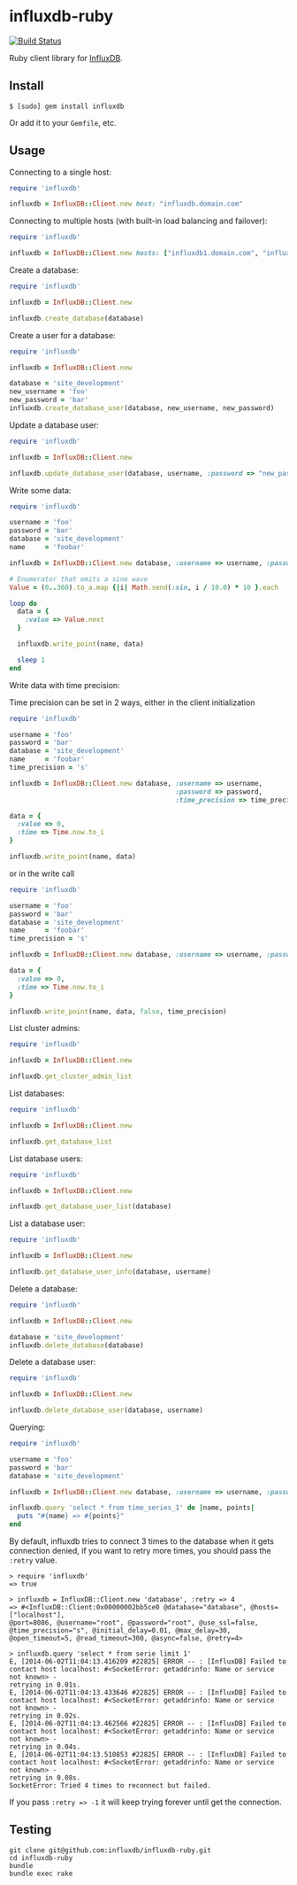 influxdb-ruby
=============

[![Build Status](https://travis-ci.org/influxdb/influxdb-ruby.png?branch=master)](https://travis-ci.org/influxdb/influxdb-ruby)

Ruby client library for [InfluxDB](http://influxdb.org/).

Install
-------

```
$ [sudo] gem install influxdb
```

Or add it to your `Gemfile`, etc.

Usage
-----

Connecting to a single host:

``` ruby
require 'influxdb'

influxdb = InfluxDB::Client.new host: "influxdb.domain.com"
```

Connecting to multiple hosts (with built-in load balancing and failover):

``` ruby
require 'influxdb'

influxdb = InfluxDB::Client.new hosts: ["influxdb1.domain.com", "influxdb2.domain.com"]
```

Create a database:

``` ruby
require 'influxdb'

influxdb = InfluxDB::Client.new

influxdb.create_database(database)
```

Create a user for a database:

``` ruby
require 'influxdb'

influxdb = InfluxDB::Client.new

database = 'site_development'
new_username = 'foo'
new_password = 'bar'
influxdb.create_database_user(database, new_username, new_password)
```

Update a database user:

``` ruby
require 'influxdb'

influxdb = InfluxDB::Client.new

influxdb.update_database_user(database, username, :password => "new_password")
```

Write some data:

``` ruby
require 'influxdb'

username = 'foo'
password = 'bar'
database = 'site_development'
name     = 'foobar'

influxdb = InfluxDB::Client.new database, :username => username, :password => password

# Enumerator that emits a sine wave
Value = (0..360).to_a.map {|i| Math.send(:sin, i / 10.0) * 10 }.each

loop do
  data = {
    :value => Value.next
  }

  influxdb.write_point(name, data)

  sleep 1
end
```

Write data with time precision:

Time precision can be set in 2 ways, either in the client initialization

``` ruby
require 'influxdb'

username = 'foo'
password = 'bar'
database = 'site_development'
name     = 'foobar'
time_precision = 's'

influxdb = InfluxDB::Client.new database, :username => username,
                                          :password => password, 
                                          :time_precision => time_precision

data = {
  :value => 0,
  :time => Time.now.to_i
}

influxdb.write_point(name, data)
```
or in the write call

``` ruby
require 'influxdb'

username = 'foo'
password = 'bar'
database = 'site_development'
name     = 'foobar'
time_precision = 's'

influxdb = InfluxDB::Client.new database, :username => username, :password => password

data = {
  :value => 0,
  :time => Time.now.to_i
}

influxdb.write_point(name, data, false, time_precision)
```


List cluster admins:

``` ruby
require 'influxdb'

influxdb = InfluxDB::Client.new

influxdb.get_cluster_admin_list
```

List databases:

``` ruby
require 'influxdb'

influxdb = InfluxDB::Client.new

influxdb.get_database_list
```

List database users:

``` ruby
require 'influxdb'

influxdb = InfluxDB::Client.new

influxdb.get_database_user_list(database)
```

List a database user:

``` ruby
require 'influxdb'

influxdb = InfluxDB::Client.new

influxdb.get_database_user_info(database, username)
```

Delete a database:

``` ruby
require 'influxdb'

influxdb = InfluxDB::Client.new

database = 'site_development'
influxdb.delete_database(database)
```

Delete a database user:

``` ruby
require 'influxdb'

influxdb = InfluxDB::Client.new

influxdb.delete_database_user(database, username)
```

Querying:

``` ruby
require 'influxdb'

username = 'foo'
password = 'bar'
database = 'site_development'

influxdb = InfluxDB::Client.new database, :username => username, :password => password

influxdb.query 'select * from time_series_1' do |name, points|
  puts "#{name} => #{points}"
end
```

By default, influxdb tries to connect 3 times to the database when it
gets connection denied, if you want to retry more times, you should pass
the `:retry` value. 

```
> require 'influxdb'
=> true

> influxdb = InfluxDB::Client.new 'database', :retry => 4
=> #<InfluxDB::Client:0x00000002bb5ce0 @database="database", @hosts=["localhost"],
@port=8086, @username="root", @password="root", @use_ssl=false,
@time_precision="s", @initial_delay=0.01, @max_delay=30,
@open_timeout=5, @read_timeout=300, @async=false, @retry=4>

> influxdb.query 'select * from serie limit 1'
E, [2014-06-02T11:04:13.416209 #22825] ERROR -- : [InfluxDB] Failed to
contact host localhost: #<SocketError: getaddrinfo: Name or service not known> -
retrying in 0.01s.
E, [2014-06-02T11:04:13.433646 #22825] ERROR -- : [InfluxDB] Failed to
contact host localhost: #<SocketError: getaddrinfo: Name or service not known> -
retrying in 0.02s.
E, [2014-06-02T11:04:13.462566 #22825] ERROR -- : [InfluxDB] Failed to
contact host localhost: #<SocketError: getaddrinfo: Name or service not known> -
retrying in 0.04s.
E, [2014-06-02T11:04:13.510853 #22825] ERROR -- : [InfluxDB] Failed to
contact host localhost: #<SocketError: getaddrinfo: Name or service not known> -
retrying in 0.08s.
SocketError: Tried 4 times to reconnect but failed.

```
If you pass `:retry => -1` it will keep trying forever
until get the connection.

Testing
-------

```
git clone git@github.com:influxdb/influxdb-ruby.git
cd influxdb-ruby
bundle
bundle exec rake
```
